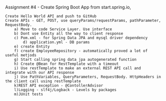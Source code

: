 Assignment #4 - 
Create Spring Boot App from start.spring.io, 

	Create Hello World API and push to GitHub
	Create APIs - GET, POST, use queryParams/requestParams, pathParameter, RequestBody.
		a) Move to code Service Layer. Use interface
		b) Dont use Entity all the way to client response
		c) Pom.xml - for Spring Data JPA and mysql driver dependency
 	     	d) application.yml - DB params
		e) create Entity
		f) create EmployeeRepository - automatically proved a lot of useful metjods
		g) Start calling spring data jpa autogenerated function
		h) Create @Bean for RestTemplate with a timeout
		i) Use restTemplate to make an external REST API call and integrate with our API response
		j) Use PathVariables, QueryParameters, RequestBody. HttpHeaders in the client call using restTemplate 
		k)REST API exception - @ContollerAdvisor
		l)Logging - slf4j/Logback - Levels by packages
		m)JUnit tests


